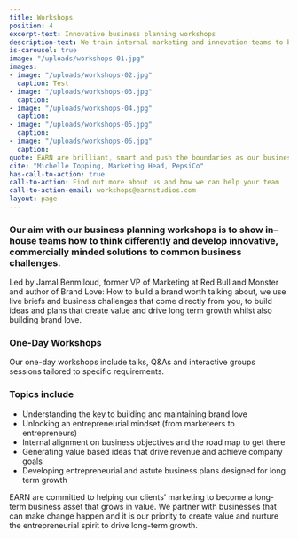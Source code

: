 ```yaml
---
title: Workshops
position: 4
excerpt-text: Innovative business planning workshops
description-text: We train internal marketing and innovation teams to build disruptive and entrepreneurial business plans
is-carousel: true
image: "/uploads/workshops-01.jpg"
images:
- image: "/uploads/workshops-02.jpg"
  caption: Test
- image: "/uploads/workshops-03.jpg"
  caption: 
- image: "/uploads/workshops-04.jpg"
  caption: 
- image: "/uploads/workshops-05.jpg"
  caption: 
- image: "/uploads/workshops-06.jpg"
  caption: 
quote: EARN are brilliant, smart and push the boundaries as our business partners
cite: "Michelle Topping, Marketing Head, PepsiCo"
has-call-to-action: true
call-to-action: Find out more about us and how we can help your team
call-to-action-email: workshops@earnstudios.com
layout: page
---
```


### Our aim with our business planning workshops is to show in–house teams how to think differently and develop innovative, commercially minded solutions to common business challenges.

Led by Jamal Benmiloud, former VP of Marketing at Red Bull and Monster and author of Brand Love: How to build a brand worth talking about, we use live briefs and business challenges that come directly from you, to build ideas and plans that create value and drive long term growth whilst also building brand love.

### One-Day Workshops
Our one-day workshops include talks, Q&As and interactive groups sessions tailored to specific requirements. 

### Topics include

- Understanding the key to building and maintaining brand love
- Unlocking an entrepreneurial mindset (from marketeers to entrepreneurs)
- Internal alignment on business objectives and the road map to get there
- Generating value based ideas that drive revenue and achieve company goals
- Developing entrepreneurial and astute business plans designed for long term growth

EARN are committed to helping our clients’ marketing to become a long-term business asset that grows in value. We partner with businesses that can make change happen and it is our priority to create value and nurture the entrepreneurial spirit to drive long-term growth.